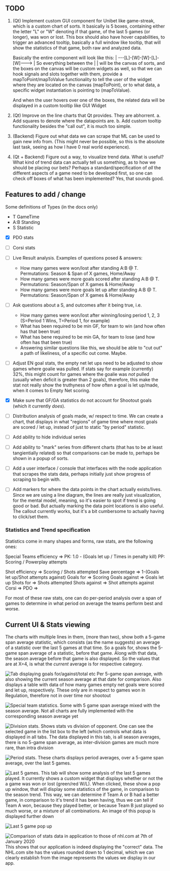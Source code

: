 ## TODO

1.	(Qt) Implement custom GUI component for Unibet like game-streak, which is a custom chart of sorts. It basically is 5 boxes, 
	containing either the letter "L" or "W" denoting if that game, of the last 5 games (or longer), was won or lost. 
	This box should also have hover capabilities, to trigger an advanced tooltip, basically a full window like tooltip, that 
	will show the statistics of that game, both raw and analyzed data.

	Basically the entire component will look like this:	| ---[L]-[W]-[W]-[L]-[W]---> |
	So everything between the | | will be the canvas of sorts, and the boxes on the canvas will be custom widgets as well,
	so that we can hook signals and slots together with them, provide a mapToPoint/mapToValue functionality to tell the user
	of the widget where they are located on the canvas (mapToPoint), or to what data, a specific widget instantiation 
	is pointing to (mapToValue).

	And when the user hovers over one of the boxes, the related data will be displayed in a custom tooltip like GUI Widget
2. (Qt) Improve on the line charts that Qt provides. They are abhorrent.
	a. Add squares to denote where the datapoints are.
	b. Add custom tooltip functionality besides the "call out", it is much too simple.
3. (Backend) Figure out what data we can scrape that ML can be used to gain new info from. (This might never be possible, so this 
	is the absolute last task, seeing as how I have 0 real world experience).
4. (Qt + Backend) Figure out a way, to visualize trend data. What is useful? What kind of trend data can actually tell us something,
	as to how we should be placing our bets? Perhaps a standard/specification of _all_ the different aspects of a game need
	to be developed first, so one can check off boxes of what has been implemented? Yes, that sounds good.


## Features to add / change

Some definitions of Types (in the docs only)
- T GameTime
- A:B Standing 
- S Statistic

- [x] PDO stats
- [ ] Corsi stats
- [ ] Live Result analysis. Examples of questions posed & answers:
	- How many games were won/lost after standing A:B @ T. Permutations: Season & Span of X games, Home/Away
	- How many games were more goals scored after standing A:B @ T. Permutations: Season/Span of X games & Home/Away
	- How many games were more goals let up after standing A:B @ T. Permutations: Season/Span of X games & Home/Away
- [ ] Ask questions about a S, and outcomes after it being true, i.e.
	- How many games were won/lost after winning/losing period 1, 2, 3 (S=Period 1 Wins, T=Period 1, for example)
	- What has been required to be min GF, for team to win (and how often has that been true)
	- What has bene required to be min GA, for team to lose (and how often has that been true)
	- Answering similar questions like this, we should be able to "cut out" a path of likeliness, of a specific out come. Maybe.
- [ ] Adjust EN goal stats, the empty net let ups need to be adjusted to show games where goalie was pulled. If stats say for example 
	  (currently) 32%, this might count for games where the goalie was *not* pulled (usually when deficit is greater than 2 goals), therefore, this
      make the stat not really show the truthyness of how often a goal is let up/made, when it comes to Empty Net scoring.
- [x] Make sure that GF/GA statistics do not account for Shootout goals (which it currently *does*).
- [ ] Distribution analysis of goals made, w/ respect to time. We can create a chart, that displays in what "regions" of game time where most goals are scored / let up, instead of just to static "by period" statistic.
- [ ] Add ability to hide individual series
- [ ] Add ability to "mark" series from different charts (that has to be at least tangientially related) so that comparisons can be made to, perhaps be shown in a popup of sorts.
- [ ] Add a user interface / console that interfaces with the node application that scrapes the stats data, perhaps initially just show progress of scraping to begin with.
- [ ] Add markers for where the data points in the chart actually exists/lives. Since we are using a line diagram, the lines are really just visualization, for the mental model, meaning, so it's easier to spot if trend is going good or bad. But actually marking the data point locations is also useful. The callout currently works, but it's a bit cumbersome to actually having to click/set them.


### Statistics and Trend specification

Statistics come in many shapes and forms, raw stats, are the following ones:

Special Teams efficiency => 
	PK: 1.0 - (Goals let up / Times in penalty kill)
	PP: Scoring / Powerplay attempts

Shot efficiency		=> Scoring / Shots attempted
Save percentage		=> 1-(Goals let up/Shot attempts against)
Goals for		=> Scoring
Goals against		=> Goals let up
Shots for		=> Shots attempted
Shots against		=> Shot attempts against
Corsi			=>
PDO			=>

For most of these raw stats, one can do per-period analysis over a span of games to determine
in what period on average the teams perform best and worse.

## Current UI & Stats viewing
The charts with multiple lines in them, (more than two), show both a 5-game span average statistic, which consists (as the name suggests)
an average of a statistic over the last 5 games at that time. So a goals for, shows the 5-game span average of a statistic, before that game. 
Along with that data, the season average before that game is also displayed. So the values that are at X=4, is what the *current* average is
for respective category.

![Tab displaying goals for/against/total etc](./imgs/tab-goals.png)
Per 5-game span average, with also showing the current season average at that date for comparison. Also displays a
table with data of how many games empty net goals were scored and let up, respectively. These only are in respect to games won in Regulation, 
therefore not in over time nor shootout

![Special team statistics.](./imgs/tab-specialteams.png)
Some with 5 game span average mixed with the season average. Not all charts are fully implemented with the corresponding season average yet

![Division stats.](./imgs/tab-divisionstats.png)
Shows stats vs division of opponent. One can see the selected game in the list box to the left (which controls what data is displayed in all tabs.
The data displayed in this tab, is all season averages, there is no 5-game span average, as inter-division games are much more rare, than intra division

![Period stats. These charts displays period averages, over a 5-game span average, over the last 5 games.](./imgs/tab-periodstats.png)

![Last 5 games.](./imgs/tab-last5games.png)
This tab will show some analysis of the last 5 games played. It currently shows a custom widget that displays whether or not
the a game was won or lost (green/red W/L). When clicked, these show a pop up window, that will display some statistics of the game, in comparison to the 
season trend. This way, we can determine if Team A or B had a better game, in comparison to it's trend it has been having, thus we can tell if Team A won,
because they played better, or because Team B just played so much worse, or a mixture of all combinations. An image of this popup is displayed further down

![Last 5 game pop up](./imgs/last5games-gamepopup.png)

![Comparison of stats data in application to those of nhl.com at 7th of January 2020](./imgs/validation_of_stats-MTL_Comparison_to_NHL.COM.png)
This shows that our application is indeed displaying the "correct" data. The NHL.com site has the values rounded down to 1 decimal, which we can clearly establish from the image
represents the values we display in our app.
